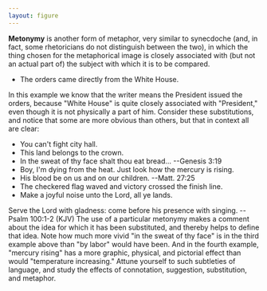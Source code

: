 ```yaml
---
layout: figure
---
```


**Metonymy** is another form of metaphor, very similar to synecdoche (and, in fact, some rhetoricians do not distinguish between the two), in which the thing chosen for the metaphorical image is closely associated with (but not an actual part of) the subject with which it is to be compared.
 - The orders came directly from the White House.

In this example we know that the writer means the President issued the orders, because "White House" is quite closely associated with "President," even though it is not physically a part of him. Consider these substitutions, and notice that some are more obvious than others, but that in context all are clear:

 - You can't fight city hall.
 - This land belongs to the crown.
 - In the sweat of thy face shalt thou eat bread... --Genesis 3:19
 - Boy, I'm dying from the heat. Just look how the mercury is rising.
 - His blood be on us and on our children. --Matt. 27:25
 - The checkered flag waved and victory crossed the finish line.
 - Make a joyful noise unto the Lord, all ye lands.
  
Serve the Lord with gladness: come before his presence with singing. --Psalm 100:1-2 (KJV) The use of a particular metonymy makes a comment about the idea for which it has been substituted, and thereby helps to define that idea. Note how much more vivid "in the sweat of thy face" is in the third example above than "by labor" would have been. And in the fourth example, "mercury rising" has a more graphic, physical, and pictorial effect than would "temperature increasing." Attune yourself to such subtleties of language, and study the effects of connotation, suggestion, substitution, and metaphor.